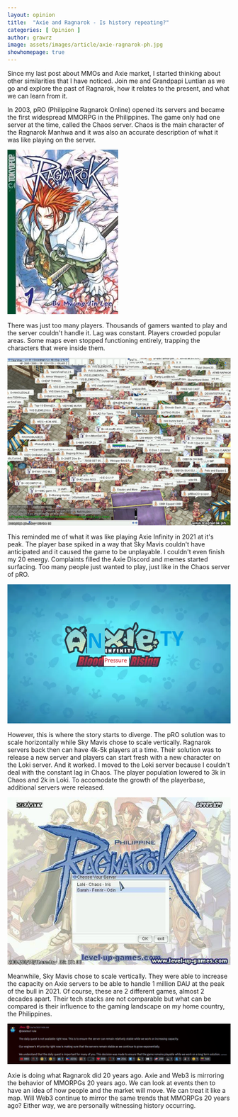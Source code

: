 ```yaml
---
layout: opinion
title:  "Axie and Ragnarok - Is history repeating?"
categories: [ Opinion ]
author: grawrz
image: assets/images/article/axie-ragnarok-ph.jpg
showhomepage: true
---
```


Since my last post about MMOs and Axie market, I started thinking about other similarities that I have noticed. Join me and Grandpapi Luntian as we go and explore the past of Ragnarok, how it relates to the present, and what we can learn from it.

In 2003, pRO (Philippine Ragnarok Online) opened its servers and became the first widespread MMORPG in the Philippines. The game only had one server at the time, called the Chaos server. Chaos is the main character of the Ragnarok Manhwa and it was also an accurate description of what it was like playing on the server.

![chaos-manhwa](/assets/images/article/chaos-ragnarok.jpg 'Chaos on the cover of the Ragnarok Manhwa - credit to wikipedia')

There was just too many players. Thousands of gamers wanted to play and the server couldn't handle it. Lag was constant. Players crowded popular areas. Some maps even stopped functioning entirely, trapping the characters that were inside them.

![Prontera full of shops](/assets/images/article/prontera.jpg 'Prontera - credit to kimmania.wordpress.com')

This reminded me of what it was like playing Axie Infinity in 2021 at it's peak. The player base spiked in a way that Sky Mavis couldn't have anticipated and it caused the game to be unplayable. I couldn't even finish my 20 energy. Complaints filled the Axie Discord and memes started surfacing. Too many people just wanted to play, just like in the Chaos server of pRO.

![Anxiety Infinity](/assets/images/article/anxiety-infinity.webp 'bloodpressure rising - credit to https://www.reddit.com/r/AxieInfinity/comments/okphiv/pretty_much_accurate/')

However, this is where the story starts to diverge. The pRO solution was to scale horizontally while Sky Mavis chose to scale vertically. Ragnarok servers back then can have 4k-5k players at a time. Their solution was to release a new server and players can start fresh with a new character on the Loki server. And it worked. I moved to the Loki server because I couldn't deal with the constant lag in Chaos. The player population lowered to 3k in Chaos and 2k in Loki. To accomodate the growth of the playerbase, additional servers were released.

![pRO servers](/assets/images/article/pro-server-select.jpg 'pRO server select - credit to https://www.facebook.com/RagnaNC/photos/a.144476868915890/667468113283427')

Meanwhile, Sky Mavis chose to scale vertically. They were able to increase the capacity on Axie servers to be able to handle 1 million DAU at the peak of the bull in 2021. Of course, these are 2 different games, almost 2 decades apart. Their tech stacks are not comparable but what can be compared is their influence to the gaming landscape on my home country, the Philippines. 

![Jihoz announcement](/assets/images/article/jihoz-announcement-july-2021.png 'Jihoz announcement about increasing capacity in June 2021')

Axie is doing what Ragnarok did 20 years ago. Axie and Web3 is mirroring the behavior of MMORPGs 20 years ago. We can look at events then to have an idea of how people and the market will move. We can treat it like a map. Will Web3 continue to mirror the same trends that MMORPGs 20 years ago? Either way, we are personally witnessing history occurring.